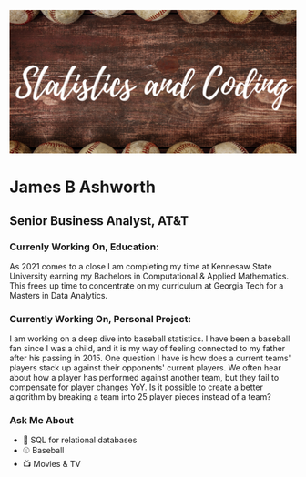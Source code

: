 ![](https://github.com/james-b-ashworth/james-b-ashworth/blob/main/github_banner.png)
# James B Ashworth
## Senior Business Analyst, AT&T

### Currenly Working On, Education:

As 2021 comes to a close I am completing my time at Kennesaw State University earning my Bachelors in Computational & Applied Mathematics.  This frees up time to concentrate on my curriculum at Georgia Tech for a Masters in Data Analytics.

### Currently Working On, Personal Project:

I am working on a deep dive into baseball statistics. I have been a baseball fan since I was a child, and it is my way of feeling connected to my father after his passing in 2015. One question I have is how does a current teams' players stack up against their opponents' current players. We often hear about how a player has performed against another team, but they fail to compensate for player changes YoY.  Is it possible to create a better algorithm by breaking a team into 25 player pieces instead of a team?

### Ask Me About

- :post_office: SQL for relational databases
- :baseball: Baseball
- :tv: Movies & TV


<!--
**james-b-ashworth/james-b-ashworth** is a ✨ _special_ ✨ repository because its `README.md` (this file) appears on your GitHub profile.

Here are some ideas to get you started:

- 🔭 I’m currently working on ...
- 🌱 I’m currently learning ...
- 👯 I’m looking to collaborate on ...
- 🤔 I’m looking for help with ...
- 💬 Ask me about ...
- 📫 How to reach me: ...
- 😄 Pronouns: ...
- ⚡ Fun fact: ...
-->
